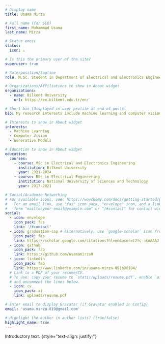 ```yaml
---
# Display name
title: Usama Mirza

# Full name (for SEO)
first_name: Muhammad Usama
last_name: Mirza

# Status emoji
status:
  icon: ☕️

# Is this the primary user of the site?
superuser: true

# Role/position/tagline
role: M.Sc. Student in Department of Electrical and Electronics Engineering

# Organizations/Affiliations to show in About widget
organizations:
  - name: Bilkent University
    url: https://ee.bilkent.edu.tr/en/

# Short bio (displayed in user profile at end of posts)
bio: My research interests include machine learning and computer vision.

# Interests to show in About widget
interests:
  - Machine Learning
  - Computer Vision
  - Generative Models

# Education to show in About widget
education:
  courses:
    - course: MSc in Electrical and Electronics Engineering
      institution: Bilkent University
      year: 2021-2024
    - course: BSc in Electrical Engineering
      institution: National University of Sciences and Technology
      year: 2017-2021

# Social/Academic Networking
# For available icons, see: https://wowchemy.com/docs/getting-started/page-builder/#icons
#   For an email link, use "fas" icon pack, "envelope" icon, and a link in the
#   form "mailto:your-email@example.com" or "/#contact" for contact widget.
social:
  - icon: envelope
    icon_pack: fas
    link: '/#contact'
  - icon: graduation-cap # Alternatively, use `google-scholar` icon from `ai` icon pack
    icon_pack: fas
    link: https://scholar.google.com/citations?hl=en&user=L2Yc-nkAAAAJ
  - icon: github
    icon_pack: fab
    link: https://github.com/usamamirza0
  - icon: linkedin
    icon_pack: fab
    link: https://www.linkedin.com/in/usama-mirza-051b90184/
  # Link to a PDF of your resume/CV.
  # To use: copy your resume to `static/uploads/resume.pdf`, enable `ai` icons in `params.yaml`,
  # and uncomment the lines below.
  - icon: cv
    icon_pack: ai
    link: uploads/resume.pdf

# Enter email to display Gravatar (if Gravatar enabled in Config)
email: 'usama.mirza.819@gmail.com'

# Highlight the author in author lists? (true/false)
highlight_name: true
---
```


Introductory text.
{style="text-align: justify;"}
